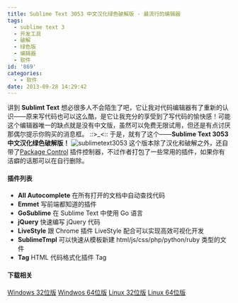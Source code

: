 ```yaml
---
title: Sublime Text 3053 中文汉化绿色破解版 - 最流行的编辑器
tags:
  - sublime text 3
  - 开发工具
  - 破解
  - 绿色版
  - 编辑器
  - 软件
id: '869'
categories:
  - - 软件
date: 2013-09-28 14:29:42
---
```


讲到 **Sublimt Text** 想必很多人不会陌生了吧，它让我对代码编辑器有了重新的认识——原来写代码也可以这么酷，是它让我充分的享受到了写代码的愉快感！可能这个编辑器唯一的缺点就是没有中文版，虽然可以免费无限试用，但还是有点讨厌那偶尔提示你购买的消息框。 ::>\_<:: 于是，就有了这个——**Sublime Text 3053 中文汉化绿色破解版！** ![sublimetext3053](http://vsnote.test/wp-content/uploads/2013/09/sublimetext3053.png) 这个版本除了汉化和破解之外，还自带了[Package Control](http://vsnote.test/sublime-text-3047-plus.html "sublime text 3047(dev版本) 插件控制器下载") 插件控制器，不过作者打包了一些常用的插件，如果你有洁癖的话那可以在自行删除。

#### 插件列表

*   **All Autocomplete** 在所有打开的文档中自动查找代码
*   **Emmet** 写前端都知道的插件
*   **GoSublime** 在 Sublime Text 中使用 Go 语言
*   **jQuery** 快速编写 jQuery 代码
*   **LiveStyle** 跟 Chrome 插件 LiveStyle 配合可以实现高效可视化开发
*   **SublimeTmpl** 可以快速从模板新建 html/js/css/php/python/ruby 类型的文件
*   **Tag** HTML 代码格式化插件 Tag

#### 下载相关

[Windows 32位版](http://pan.baidu.com/s/1sYT3p) [Windwos 64位版](http://pan.baidu.com/s/1l7wsk) [Linux 32位版](http://pan.baidu.com/s/1bxYda) [Linux 64位版](http://pan.baidu.com/s/1qrd7c)
